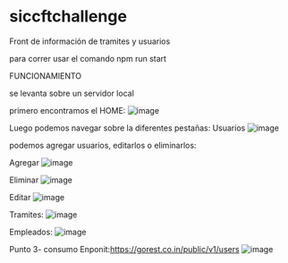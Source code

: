 # siccftchallenge
Front de información de tramites y usuarios

para correr usar el comando  npm run start

FUNCIONAMIENTO

se levanta sobre un servidor local

primero encontramos el HOME:
![image](https://user-images.githubusercontent.com/68881279/213285319-9dd2a2a7-626b-4c36-9605-700e448d124b.png)

Luego podemos navegar sobre la diferentes pestañas:
Usuarios
![image](https://user-images.githubusercontent.com/68881279/213285436-c4599b70-5c5d-4088-8dfe-6266d34b39eb.png)

podemos agregar usuarios, editarlos o eliminarlos:

Agregar
![image](https://user-images.githubusercontent.com/68881279/213285628-2db49b9f-3913-4417-a2b0-6cce698c1bdc.png)

Eliminar
![image](https://user-images.githubusercontent.com/68881279/213285579-6102e331-6109-4255-8652-5cd6d3744b22.png)

Editar
![image](https://user-images.githubusercontent.com/68881279/213285708-a2212a59-ac5c-4266-b35f-3688a88caf93.png)

Tramites:
![image](https://user-images.githubusercontent.com/68881279/213285791-d312e104-7950-4240-b1db-bd393c61bffe.png)

Empleados:
![image](https://user-images.githubusercontent.com/68881279/213285842-86da1c0a-911a-4e74-85ae-b322546e9062.png)

Punto 3- consumo Enponit:https://gorest.co.in/public/v1/users
![image](https://user-images.githubusercontent.com/68881279/213293684-51642279-ec06-4b5f-8aa8-cf65e8144c1e.png)


